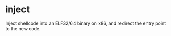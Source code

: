 inject
======

Inject shellcode into an ELF32/64 binary on x86, and redirect the entry point to the new code.
